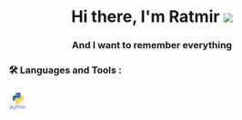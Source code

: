 <h1 align="center">Hi there, I'm Ratmir</a> 
<img src="https://github.com/blackcater/blackcater/raw/main/images/Hi.gif" height="32"/></h1>
<h3 align="center">And I want to remember everything</h3>

### :hammer_and_wrench: Languages and Tools :
<h3><img src="https://github.com/devicons/devicon/blob/master/icons/python/python-original-wordmark.svg" height="32"><h3>
